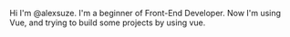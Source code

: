 Hi I'm @alexsuze.
I'm a beginner of Front-End Developer.
Now I'm using Vue, and trying to build some projects by using vue.
<!---
alexsuze/alexsuze is a ✨ special ✨ repository because its `README.md` (this file) appears on your GitHub profile.
You can click the Preview link to take a look at your changes.
--->
